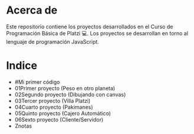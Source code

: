 # Acerca de 

Este repositorio contiene los proyectos desarrollados en el Curso de Programación Básica de Platzi 💻. Los proyectos se desarrollan en torno al lenguaje de programación JavaScript.

# Indice

- #Mi primer código
- 01Primer proyecto (Peso en otro planeta)
- 02Segundo proyecto (Dibujando con canvas)
- 03Tercer proyecto (Villa Platzi) 
- 04Cuarto proyecto (Pakimanes)
- 05Quinto proyecto (Cajero Automático)
- 06Sexto proyecto (Cliente/Servidor)
- Znotas
